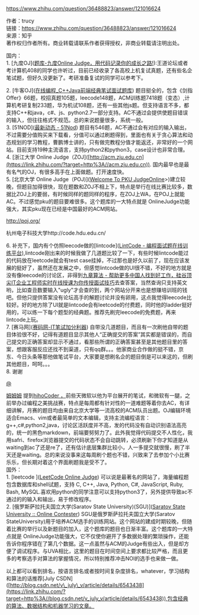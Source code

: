 https://www.zhihu.com/question/36488823/answer/121016624








作者：trucy  
链接：https://www.zhihu.com/question/36488823/answer/121016624  
来源：知乎  
著作权归作者所有。商业转载请联系作者获得授权，非商业转载请注明出处。  
  

国内：  
1\. \[九度OJ\]([题库-九度Online Judge，用代码记录你的成长之路!](https://link.zhihu.com/?target=http%3A//ac.jobdu.com/problemset.php%3Fpage%3D1)):王道论坛或者考计算机408的同学也许听过，目前已经收录了各高校上机复试真题，还有些名企笔试题，但好久没更新了。考研准备复试的同学可以参考下。

2\. \[牛客OJ\]([在线编程_C++Java前端经典笔试面试题库](https://link.zhihu.com/?target=http%3A//www.nowcoder.com/activity/oj)) 题目挺全的，包含《剑指Offer》66题，校招真题105题，leecode148题，ACM训练题7418题（变态）,计算机考研复制233题，华为机试108题，还有一些其他js题。但支持语言不多，都支持C++和java，c#、js、python2.7一部分支持。AC不通过会提供使题目错误的输入，但往往格式不规范。总的来说题量很多，系统一般。  
3\. \[51NOD\]([最新动态 \- 51Nod](https://link.zhihu.com/?target=http%3A//www.51nod.com/focus.html)) 题目有546题，AC不通过会有对应的输入输出，不过需要分值购买来下载看，分值可以通过刷题得到，里面也有关于贪心算法和动态规划的学习教程，曹鹏博士讲的，只有做完教程分值才能返还，非常好的一个网站。目前支持19种主流语言，支持python2和python3，case设计也非常合理。  
4\. \[浙江大学 Online Judge（ZOJ\]([http://acm.zju.edu.cn](https://link.zhihu.com/?target=http%3A//acm.zju.edu.cn)). 国内最早也是最有名气的OJ，有很多高手在上面做题。打开速度快。  
5\. \[北京大学 Online Judge（POJ)\]([Welcome To PKU JudgeOnline](https://link.zhihu.com/?target=http%3A//acm.pku.edu.cn/JudgeOnline/)>)建立较晚，但题目加得很快，现在题数和ZOJ不相上下，特点是举行在线比赛比较多，数据比ZOJ上的要弱，有时候同样的题同样的程序，在ZOJ上WA，在POJ上就能AC。不过感觉pku的题目要难很多。这个题库的一大特点就是 OnlineJudge功能强大，其实pku现在已经是中国最好的ACM网站。  

http://poj.org/

杭州电子科技大学http://code.hdu.edu.cn/

6\. 补充下，国内有个仿照leecode做的\[lintcode\]([LintCode - 编程面试题在线训练平台](https://link.zhihu.com/?target=http%3A//www.lintcode.com/zh-cn/problem/)),lintcode刚出来的时候我做了几道题比较了一下，有些时候lintcode能过的代码放在leetcode就会有test case挂掉，不过那也是好久以前了，现在应该发展的挺好了，虽然还在发展之中，但感觉lintcode做的UI很不错，不好的地方就是没有像leecode的讨论区，非得到[九章算法 \- 帮助更多中国人找到好工作，硅谷顶尖IT企业工程师实时在线授课为你传授面试技巧](https://link.zhihu.com/?target=http%3A//www.jiuzhang.com)去查答案，当然查询只支持英文哟，比如查丑数要输入"ugly"才会查的到，两个网站分开来也是想赚培训班的钱吧。但他只提供答案没有论坛高手的解题讨论并没有卵用，这点我觉得leecode比较好。好的地方除了UI就是lintcode会有leetcode的付费题，同时他的ladder挺好用的，可以练一下每个题型的经典题。推荐先刷完leecode的免费题，再来lintcode上玩。  
7\. \[赛马网\]([赛码网-IT笔试加分利器](https://link.zhihu.com/?target=http%3A//www.acmcoder.com)) 自带没几道题目，而且有一次刷他自带的题目体验很不好，记得有道题目显示其他人“正确提交的答案”其实都是错误的，而自己提交的正确答案却显示不通过，看那些所谓的正确答案甚至是其他题目里的答案，想跟客服反应还找不到渠道，只有qq群。。。他家商业合作做的挺不错，京东、今日头条等那他做笔试平台，大家要是想刷名企的题目倒是可以来这的，但刷其他题目，呵呵。。。  
8\. 谢谢

[@](//www.zhihu.com/people/7eaa166c09fa77f59b0b5858f59c590e)

[姆姆姆](https://www.zhihu.com/people/Coder_SLM) 提到[hihoCoder ，](https://link.zhihu.com/?target=http%3A//hihocoder.com/)前些天微软以他为平台展开的笔试，和微软有一腿，之前举办过编程之美挑战赛，特点是每周都有针对性的一道难题等着你去AC，有详细讲解，月赛的题目均由来自北京大学等一流高校的ACM队员出题。OJ编辑环境适合Emacs、vim或者最简单的文本编辑，支持主流编程语言：g++,c#,python2,java，讨论区活跃度并不高，发的代码没有自动识别语法高亮的，统一的黑色markdown，前端要努努力了。此外我觉得代码提交不人性化，我用safri、firefox浏览器提交的代码状态不会自动跳转，必须刷新下你才知道是从waiting到ac了还是re了，还有估计底层集群比较小，人一多提交就很慢，刷了半天还是waiting。总的来说没事来这每周刷个题也不错，兴致来了去参加个小比赛乐乐，但长期对着这个界面刷题我是受不了。  
国外：  
1\. \[leetcode \]([LeetCode Online Judge](https://link.zhihu.com/?target=http%3A//leetcode.com/)) 可以说是最著名的网站了，海量编程题包含数据库和shell试题，支持 C, C++, Java, Python, C#, JavaScript, Ruby, Bash, MySQL.喜欢用python的同学注意可以支持python3了，另外提供导致ac不通过的的输入和输出，易于修改程序。  
2\. \[俄罗斯萨拉托夫国立大学(Saratov State University)(SGU)\]([Saratov State University :: Online Contester](https://link.zhihu.com/?target=http%3A//acm.sgu.ru/)) SGU是俄罗斯萨拉托夫国立大学(Saratov StateUniversity)用于培养ACM选手的训练网站。这个网站的建成时期较晚，但随着比赛的举行以及新题目的加入，这个题库的题目也日渐丰富。这个题库的一大特点就是 OnlineJudge功能强大，它不仅使你避开了多数据处理的繁琐操作，还能告诉你程序错在了第几个数据。这一点虽然与ACM的Judge有些出入，但是却方便了调试程序。与UVA相比，这里的题目在时间空间上要求都比较严格，而且更多的考察选手对算法的掌握情况，所以特别推荐冲击NOI的选手也来做一做。

以上都可以看到排名，按语言排名或者按时间复杂度排名，whatever，学习结构和算法的话推荐\[July CSDN\]([http://blog.csdn.net/v\_july\_v/article/details/6543438](https://link.zhihu.com/?target=http%3A//blog.csdn.net/v_july_v/article/details/6543438)),包含经典的算法、数据结构和机器学习的文章。













